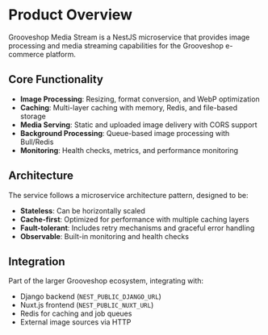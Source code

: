 # Product Overview

Grooveshop Media Stream is a NestJS microservice that provides image processing and media streaming capabilities for the Grooveshop e-commerce platform.

## Core Functionality

- **Image Processing**: Resizing, format conversion, and WebP optimization
- **Caching**: Multi-layer caching with memory, Redis, and file-based storage
- **Media Serving**: Static and uploaded image delivery with CORS support
- **Background Processing**: Queue-based image processing with Bull/Redis
- **Monitoring**: Health checks, metrics, and performance monitoring

## Architecture

The service follows a microservice architecture pattern, designed to be:
- **Stateless**: Can be horizontally scaled
- **Cache-first**: Optimized for performance with multiple caching layers
- **Fault-tolerant**: Includes retry mechanisms and graceful error handling
- **Observable**: Built-in monitoring and health checks

## Integration

Part of the larger Grooveshop ecosystem, integrating with:
- Django backend (`NEST_PUBLIC_DJANGO_URL`)
- Nuxt.js frontend (`NEST_PUBLIC_NUXT_URL`)
- Redis for caching and job queues
- External image sources via HTTP